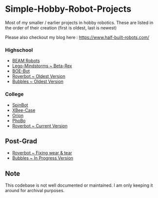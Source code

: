 # Simple-Hobby-Robot-Projects
Most of my smaller / earlier projects in hobby robotics. These are listed in the
order of their creation (first is oldest, last is newest)

Please also checkout my blog here : https://www.half-built-robots.com/

### Highschool
- [BEAM Robots](./BEAM/README.md)
- [Lego-Mindstorms ~ Beta-Rex](./Lego-Mindstorms/README.md)
- [BOE-Bot](./BOE-Bot/README.md)
- [Roverbot ~ Oldest Version](./Roverbot/README.md)
- [Bubbles ~ Oldest Version](./Bubbles/README.md)

### College
- [SpinBot](./SpinBot/README.md)
- [XBee-Case](./XBee-Case/README.md)
- [Orion](./Orion/README.md)
- [PhoBo](./PhoBo/README.md)
- [Roverbot ~ Current Version](./Roverbot/README.md)

## Post-Grad
- [Roverbot ~ Fixing wear & tear](./Roverbot/README.md)
- [Bubbles ~ In Progress Version](./Bubbles/README.md)

## Note
This codebase is not well documented or maintained. I am only keeping it around
for archival purposes.
